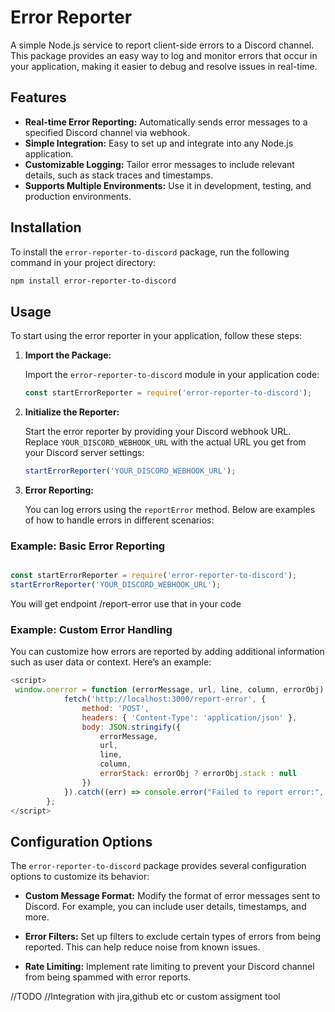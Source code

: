 
# Error Reporter

A simple Node.js service to report client-side errors to a Discord channel. This package provides an easy way to log and monitor errors that occur in your application, making it easier to debug and resolve issues in real-time.

## Features

- **Real-time Error Reporting:** Automatically sends error messages to a specified Discord channel via webhook.
- **Simple Integration:** Easy to set up and integrate into any Node.js application.
- **Customizable Logging:** Tailor error messages to include relevant details, such as stack traces and timestamps.
- **Supports Multiple Environments:** Use it in development, testing, and production environments.

## Installation

To install the `error-reporter-to-discord` package, run the following command in your project directory:

```bash
npm install error-reporter-to-discord
```

## Usage

To start using the error reporter in your application, follow these steps:

1. **Import the Package:**

   Import the `error-reporter-to-discord` module in your application code:

   ```javascript
   const startErrorReporter = require('error-reporter-to-discord');
   ```

2. **Initialize the Reporter:**

   Start the error reporter by providing your Discord webhook URL. Replace `YOUR_DISCORD_WEBHOOK_URL` with the actual URL you get from your Discord server settings:

   ```javascript
   startErrorReporter('YOUR_DISCORD_WEBHOOK_URL');
   ```

3. **Error Reporting:**

   You can log errors using the `reportError` method. Below are examples of how to handle errors in different scenarios:

### Example: Basic Error Reporting

```javascript

const startErrorReporter = require('error-reporter-to-discord');
startErrorReporter('YOUR_DISCORD_WEBHOOK_URL');

```

You will get endpoint /report-error use that in your code

### Example: Custom Error Handling

You can customize how errors are reported by adding additional information such as user data or context. Here’s an example:

```javascript
<script>
 window.onerror = function (errorMessage, url, line, column, errorObj) {
            fetch('http://localhost:3000/report-error', {
                method: 'POST',
                headers: { 'Content-Type': 'application/json' },
                body: JSON.stringify({
                    errorMessage,
                    url,
                    line,
                    column,
                    errorStack: errorObj ? errorObj.stack : null
                })
            }).catch((err) => console.error("Failed to report error:", err));
        };
</script>
```

## Configuration Options

The `error-reporter-to-discord` package provides several configuration options to customize its behavior:

- **Custom Message Format:** Modify the format of error messages sent to Discord. For example, you can include user details, timestamps, and more.
  
- **Error Filters:** Set up filters to exclude certain types of errors from being reported. This can help reduce noise from known issues.

- **Rate Limiting:** Implement rate limiting to prevent your Discord channel from being spammed with error reports.


//TODO 
//Integration with jira,github etc or custom assigment tool